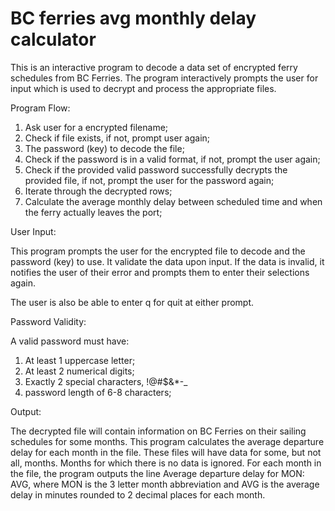 # BC ferries avg monthly delay calculator
This is an interactive program to decode a data set of encrypted ferry schedules from BC Ferries. The program interactively prompts the user for input which is used to decrypt and process the appropriate files.

Program Flow:
1. Ask user for a encrypted filename;
2. Check if file exists, if not, prompt user again;
3. The password (key) to decode the file;
4. Check if the password is in a valid format, if not, prompt the user again;
5. Check if the provided valid password successfully decrypts the provided file,
if not, prompt the user for the password again;
6. Iterate through the decrypted rows;
7. Calculate the average monthly delay between scheduled time and when the
ferry actually leaves the port;  


User Input:  

This program prompts the user for the encrypted file to decode and the password (key) to use. It validate the data upon input. If the data is invalid, it notifies the user of their error and prompts them to enter their selections again.   

The user is also be able to enter q for quit at either prompt.  


Password Validity:  

A valid password must have:
1. At least 1 uppercase letter;
2. At least 2 numerical digits;
3. Exactly 2 special characters, !@#$&*-_
4. password length of 6-8 characters;  


Output:  

The decrypted file will contain information on BC Ferries on their sailing schedules for some months. This program calculates the average departure delay for each month in the file. These files will have data for some, but not all, months. Months for which there is no data is ignored. For each month in the file, the program outputs the line Average departure delay for MON: AVG, where MON is the 3 letter month abbreviation and AVG is the average delay in minutes rounded to 2 decimal places for each month.
